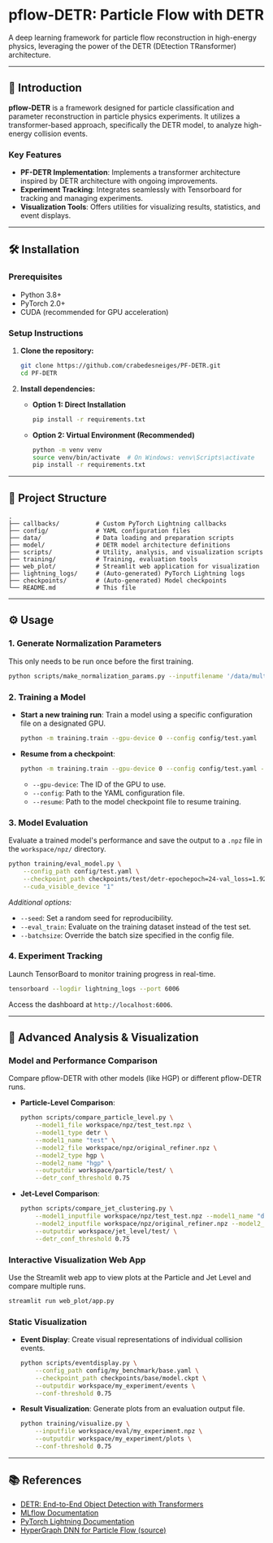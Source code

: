 # pflow-DETR: Particle Flow with DETR

A deep learning framework for particle flow reconstruction in high-energy physics, leveraging the power of the DETR (DEtection TRansformer) architecture.

-----

## 🚀 Introduction

**pflow-DETR** is a framework designed for particle classification and parameter reconstruction in particle physics experiments. It utilizes a transformer-based approach, specifically the DETR model, to analyze high-energy collision events.

### Key Features

  * **PF-DETR Implementation**: Implements a transformer architecture inspired by DETR architecture with ongoing improvements.
  * **Experiment Tracking**: Integrates seamlessly with Tensorboard for tracking and managing experiments.
  * **Visualization Tools**: Offers utilities for visualizing results, statistics, and event displays.

-----

## 🛠️ Installation

### Prerequisites

  * Python 3.8+
  * PyTorch 2.0+
  * CUDA (recommended for GPU acceleration)

### Setup Instructions

1.  **Clone the repository:**

    ```bash
    git clone https://github.com/crabedesneiges/PF-DETR.git
    cd PF-DETR
    ```

2.  **Install dependencies:**

      * **Option 1: Direct Installation**
        ```bash
        pip install -r requirements.txt
        ```
      * **Option 2: Virtual Environment (Recommended)**
        ```bash
        python -m venv venv
        source venv/bin/activate  # On Windows: venv\Scripts\activate
        pip install -r requirements.txt
        ```

-----

## 📂 Project Structure

```
.
├── callbacks/          # Custom PyTorch Lightning callbacks
├── config/             # YAML configuration files
├── data/               # Data loading and preparation scripts
├── model/              # DETR model architecture definitions
├── scripts/            # Utility, analysis, and visualization scripts
├── training/           # Training, evaluation tools
├── web_plot/           # Streamlit web application for visualization
├── lightning_logs/     # (Auto-generated) PyTorch Lightning logs
├── checkpoints/        # (Auto-generated) Model checkpoints
└── README.md           # This file
```

-----

## ⚙️ Usage

### 1\. Generate Normalization Parameters

This only needs to be run once before the first training.

```bash
python scripts/make_normalization_params.py --inputfilename '/data/multiai/data3/HyperGraph-2212.01328/singleQuarkJet_train.root'
```

### 2\. Training a Model

  * **Start a new training run**: Train a model using a specific configuration file on a designated GPU.

    ```bash
    python -m training.train --gpu-device 0 --config config/test.yaml
    ```

  * **Resume from a checkpoint**:

    ```bash
    python -m training.train --gpu-device 0 --config config/test.yaml --resume checkpoints/chek_file.ckpt
    ```

      * `--gpu-device`: The ID of the GPU to use.
      * `--config`: Path to the YAML configuration file.
      * `--resume`: Path to the model checkpoint file to resume training.

### 3\. Model Evaluation

Evaluate a trained model's performance and save the output to a `.npz` file in the `workspace/npz/` directory.

```bash
python training/eval_model.py \
    --config_path config/test.yaml \
    --checkpoint_path checkpoints/test/detr-epochepoch=24-val_loss=1.9253.ckpt \
    --cuda_visible_device "1"
```

*Additional options:*

  * `--seed`: Set a random seed for reproducibility.
  * `--eval_train`: Evaluate on the training dataset instead of the test set.
  * `--batchsize`: Override the batch size specified in the config file.

### 4\. Experiment Tracking

Launch TensorBoard to monitor training progress in real-time.

```bash
tensorboard --logdir lightning_logs --port 6006
```

Access the dashboard at `http://localhost:6006`.

-----

## 🔬 Advanced Analysis & Visualization

### Model and Performance Comparison

Compare pflow-DETR with other models (like HGP) or different pflow-DETR runs.

  * **Particle-Level Comparison**:

    ```bash
    python scripts/compare_particle_level.py \
        --model1_file workspace/npz/test_test.npz \
        --model1_type detr \
        --model1_name "test" \
        --model2_file workspace/npz/original_refiner.npz \
        --model2_type hgp \
        --model2_name "hgp" \
        --outputdir workspace/particle/test/ \
        --detr_conf_threshold 0.75
    ```

  * **Jet-Level Comparison**:

    ```bash
    python scripts/compare_jet_clustering.py \
        --model1_inputfile workspace/npz/test_test.npz --model1_name "detr_test" \
        --model2_inputfile workspace/npz/original_refiner.npz --model2_name "hgp" \
        --outputdir workspace/jet_level/test/ \
        --detr_conf_threshold 0.75
    ```

### Interactive Visualization Web App

Use the Streamlit web app to view plots at the Particle and Jet Level and compare multiple runs.

```bash
streamlit run web_plot/app.py
```

### Static Visualization

  * **Event Display**: Create visual representations of individual collision events.

    ```bash
    python scripts/eventdisplay.py \
        --config_path config/my_benchmark/base.yaml \
        --checkpoint_path checkpoints/base/model.ckpt \
        --outputdir workspace/my_experiment/events \
        --conf-threshold 0.75
    ```

  * **Result Visualization**: Generate plots from an evaluation output file.

    ```bash
    python training/visualize.py \
        --inputfile workspace/eval/my_experiment.npz \
        --outputdir workspace/my_experiment/plots \
        --conf-threshold 0.75
    ```

-----

## 📚 References

  * [DETR: End-to-End Object Detection with Transformers](https://arxiv.org/abs/2005.12872)
  * [MLflow Documentation](https://mlflow.org/docs/latest/index.html)
  * [PyTorch Lightning Documentation](https://lightning.ai/docs/pytorch/stable/)
  * [HyperGraph DNN for Particle Flow (source)](https://github.com/saitoicepp/hg-tspn-pflow-simple)
